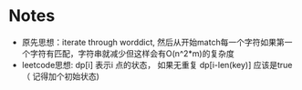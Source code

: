 # Notes 
- 原先思想：iterate through worddict, 然后从开始match每一个字符如果第一个字符有匹配，字符串就减少但这样会有O(n^2*m)的复杂度
- leetcode思想: dp[i] 表示i 点的状态， 如果无重复 dp[i-len(key)] 应该是true  （ 记得加个初始状态) 